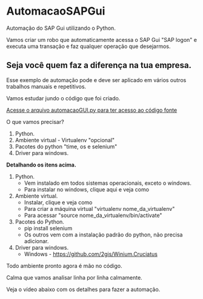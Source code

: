 # AutomacaoSAPGui
Automação do SAP Gui utilizando o Python.

Vamos criar um robo que automaticamente acessa o SAP Gui "SAP logon" e executa uma transação e faz qualquer operação que desejarmos.

## Seja você quem faz a diferença na tua empresa.

Esse exemplo de automação pode e deve ser aplicado em vários outros trabalhos manuais e repetitivos.

Vamos estudar jundo o código que foi criado.

[Acesse o arquivo automacaoGUI.py para ter acesso ao código fonte](automacaoGUI.py)

O que vamos precisar?

1. Python.
2. Ambiente virtual - Virtualenv "opcional"
3. Pacotes do python "time, os e selenium"
4. Driver para windows.

**Detalhando os itens acima.**

1. Python.
    - Vem instalado em todos sistemas operacionais, exceto o windows.
    - Para instalar no windows, clique aqui e veja como
2. Ambiente virtual.
    - Instalar, clique e veja como
    - Para criar a máquina virtual "virtualenv nome_da_virtualenv"
    - Para acessar "source nome_da_virtualenv/bin/activate"
3. Pacotes do Python.
    - pip install selenium
    - Os outros vem com a instalação padrão do python, não precisa adicionar.
4. Driver para windows.
    - Windows - https://github.com/2gis/Winium.Cruciatus

Todo ambiente pronto agora é mão no código.

Calma que vamos analisar linha por linha calmamente.

Veja o vídeo abaixo com os detalhes para fazer a automação.


